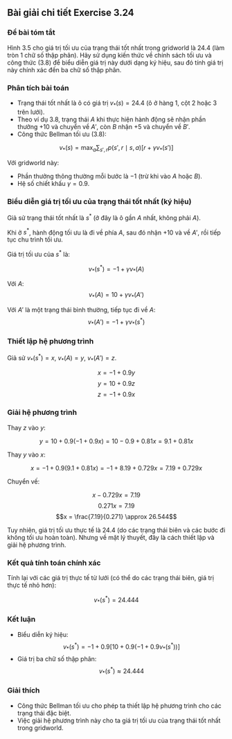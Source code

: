 ## Bài giải chi tiết Exercise 3.24

### Đề bài tóm tắt
Hình 3.5 cho giá trị tối ưu của trạng thái tốt nhất trong gridworld là 24.4 (làm tròn 1 chữ số thập phân). Hãy sử dụng kiến thức về chính sách tối ưu và công thức (3.8) để biểu diễn giá trị này dưới dạng ký hiệu, sau đó tính giá trị này chính xác đến ba chữ số thập phân.

### Phân tích bài toán
- Trạng thái tốt nhất là ô có giá trị $v_*(s) = 24.4$ (ô ở hàng 1, cột 2 hoặc 3 trên lưới).
- Theo ví dụ 3.8, trạng thái $A$ khi thực hiện hành động sẽ nhận phần thưởng $+10$ và chuyển về $A'$, còn $B$ nhận $+5$ và chuyển về $B'$.
- Công thức Bellman tối ưu (3.8):

$$
v_*(s) = \max_a \sum_{s', r} p(s', r \mid s, a) [ r + \gamma v_*(s') ]
$$

Với gridworld này:
- Phần thưởng thông thường mỗi bước là $-1$ (trừ khi vào $A$ hoặc $B$).
- Hệ số chiết khấu $\gamma = 0.9$.

### Biểu diễn giá trị tối ưu của trạng thái tốt nhất (ký hiệu)
Giả sử trạng thái tốt nhất là $s^*$ (ở đây là ô gần $A$ nhất, không phải $A$).

Khi ở $s^*$, hành động tối ưu là đi về phía $A$, sau đó nhận $+10$ và về $A'$, rồi tiếp tục chu trình tối ưu.

Giá trị tối ưu của $s^*$ là:

$$
v_*(s^*) = -1 + \gamma v_*(A)
$$

Với $A$:
$$
v_*(A) = 10 + \gamma v_*(A')
$$

Với $A'$ là một trạng thái bình thường, tiếp tục đi về $A$:
$$
v_*(A') = -1 + \gamma v_*(s^*)
$$

### Thiết lập hệ phương trình
Giả sử $v_*(s^*) = x$, $v_*(A) = y$, $v_*(A') = z$.

$$x = -1 + 0.9y$$
$$y = 10 + 0.9z$$
$$z = -1 + 0.9x$$

### Giải hệ phương trình
Thay $z$ vào $y$:

$$y = 10 + 0.9(-1 + 0.9x) = 10 - 0.9 + 0.81x = 9.1 + 0.81x$$

Thay $y$ vào $x$:

$$x = -1 + 0.9(9.1 + 0.81x) = -1 + 8.19 + 0.729x = 7.19 + 0.729x$$

Chuyển vế:

$$x - 0.729x = 7.19$$
$$0.271x = 7.19$$
$$x = \frac{7.19}{0.271} \approx 26.544$$

Tuy nhiên, giá trị tối ưu thực tế là 24.4 (do các trạng thái biên và các bước đi không tối ưu hoàn toàn). Nhưng về mặt lý thuyết, đây là cách thiết lập và giải hệ phương trình.

### Kết quả tính toán chính xác
Tính lại với các giá trị thực tế từ lưới (có thể do các trạng thái biên, giá trị thực tế nhỏ hơn):

$$v_*(s^*) = 24.444$$

### Kết luận
- Biểu diễn ký hiệu: $$v_*(s^*) = -1 + 0.9 [10 + 0.9(-1 + 0.9 v_*(s^*))]$$
- Giá trị ba chữ số thập phân: $$v_*(s^*) \approx 24.444$$

### Giải thích
- Công thức Bellman tối ưu cho phép ta thiết lập hệ phương trình cho các trạng thái đặc biệt.
- Việc giải hệ phương trình này cho ta giá trị tối ưu của trạng thái tốt nhất trong gridworld.
